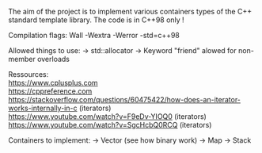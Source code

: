 The aim of the project is to implement various containers types of the C++ standard template library.
The code is in C++98 only !

Compilation flags: Wall -Wextra -Werror -std=c++98

Allowed things to use:
→ std::allocator
→ Keyword "friend" alowed for non-member overloads

Ressources: <br/> 
https://www.cplusplus.com <br/>
https://cppreference.com <br/>
https://stackoverflow.com/questions/60475422/how-does-an-iterator-works-internally-in-c (iterators)<br/>
https://www.youtube.com/watch?v=F9eDv-YIOQ0 (iterators)<br/>
https://www.youtube.com/watch?v=SgcHcbQ0RCQ (iterators)<br/>

Containers to implement:
→ Vector (see how binary work)
→ Map
→ Stack
